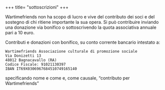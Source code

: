 +++
title= "sottoscrizioni"
+++

Wartimefriends non ha scopo di lucro e vive del contributo dei soci e del sostegno di chi ritiene importante la sua opera.
Si può contribuire inviando una donazione via bonifico o sottoscrivendo la quota associativa annuale pari a 10 euro.
 
Contributi e donazioni con bonifico, su conto corrente bancario intestato a:

    Wartimefriends Associazione culturale di promozione sociale
    Via Donizetti 13
    48012 Bagnacavallo (RA)
    Codice Fiscale: 91021130397
    IBAN IT69X0306967684510749165140

specificando  nome e come e, come causale, “contributo per Wartimefriends”